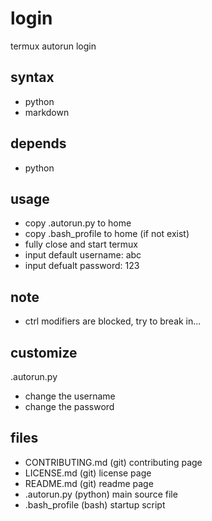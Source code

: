 # login

termux autorun login

## syntax
- python
- markdown

## depends
- python

## usage
- copy .autorun.py to home
- copy .bash_profile to home (if not exist)
- fully close and start termux
- input default username: abc
- input defualt password: 123

## note
- ctrl modifiers are blocked, try to break in...

## customize
.autorun.py
- change the username
- change the password

## files
- CONTRIBUTING.md (git) contributing page
- LICENSE.md (git) license page
- README.md (git) readme page
- .autorun.py (python) main source file
- .bash_profile (bash) startup script
